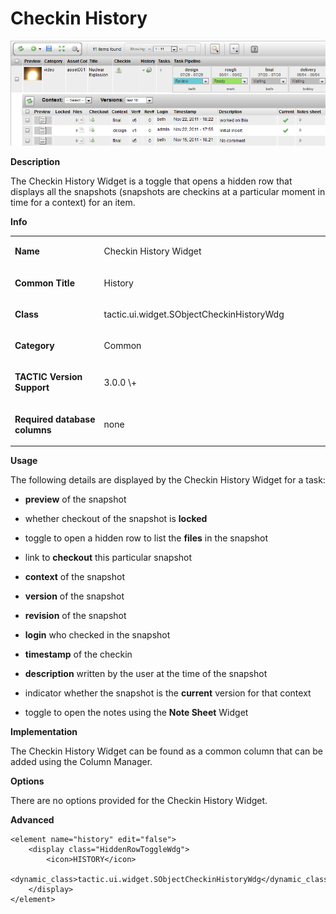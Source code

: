 # Checkin History

![image](media/1_sobject_checkin_history_overview.png)

**Description**

The Checkin History Widget is a toggle that opens a hidden row that
displays all the snapshots (snapshots are checkins at a particular
moment in time for a context) for an item.

**Info**

<table>
<colgroup>
<col width="28%" />
<col width="71%" />
</colgroup>
<tbody>
<tr class="odd">
<td><p><strong>Name</strong></p></td>
<td><p>Checkin History Widget</p></td>
</tr>
<tr class="even">
<td><p><strong>Common Title</strong></p></td>
<td><p>History</p></td>
</tr>
<tr class="odd">
<td><p><strong>Class</strong></p></td>
<td><p>tactic.ui.widget.SObjectCheckinHistoryWdg</p></td>
</tr>
<tr class="even">
<td><p><strong>Category</strong></p></td>
<td><p>Common</p></td>
</tr>
<tr class="odd">
<td><p><strong>TACTIC Version Support</strong></p></td>
<td><p>3.0.0 \+</p></td>
</tr>
<tr class="even">
<td><p><strong>Required database columns</strong></p></td>
<td><p>none</p></td>
</tr>
</tbody>
</table>

**Usage**

The following details are displayed by the Checkin History Widget for a
task:

-   **preview** of the snapshot

-   whether checkout of the snapshot is **locked**

-   toggle to open a hidden row to list the **files** in the snapshot

-   link to **checkout** this particular snapshot

-   **context** of the snapshot

-   **version** of the snapshot

-   **revision** of the snapshot

-   **login** who checked in the snapshot

-   **timestamp** of the checkin

-   **description** written by the user at the time of the snapshot

-   indicator whether the snapshot is the **current** version for that
    context

-   toggle to open the notes using the **Note Sheet** Widget

**Implementation**

The Checkin History Widget can be found as a common column that can be
added using the Column Manager.

**Options**

There are no options provided for the Checkin History Widget.

**Advanced**

    <element name="history" edit="false">
        <display class="HiddenRowToggleWdg">
            <icon>HISTORY</icon>
            <dynamic_class>tactic.ui.widget.SObjectCheckinHistoryWdg</dynamic_class>
        </display>
    </element>
